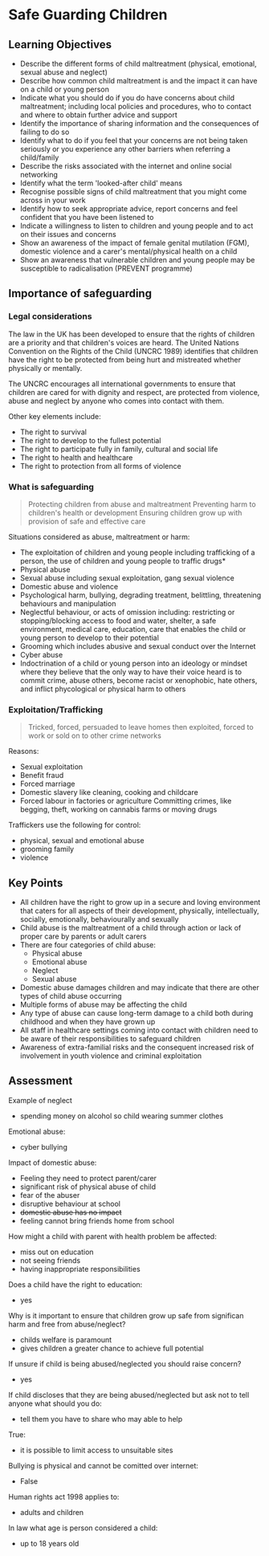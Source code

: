 # Safe Guarding Children

## Learning Objectives

- Describe the different forms of child maltreatment (physical, emotional, sexual abuse and neglect)
- Describe how common child maltreatment is and the impact it can have on a child or young person
- Indicate what you should do if you do have concerns about child maltreatment; including local policies and procedures, who to contact and where to obtain further advice and support
- Identify the importance of sharing information and the consequences of failing to do so
- Identify what to do if you feel that your concerns are not being taken seriously or you experience any other barriers when referring a child/family
- Describe the risks associated with the internet and online social networking
- Identify what the term 'looked-after child' means
- Recognise possible signs of child maltreatment that you might come across in your work
- Identify how to seek appropriate advice, report concerns and feel confident that you have been listened to
- Indicate a willingness to listen to children and young people and to act on their issues and concerns
- Show an awareness of the impact of female genital mutilation (FGM), domestic violence and a carer's mental/physical health on a child
- Show an awareness that vulnerable children and young people may be susceptible to radicalisation (PREVENT programme)

## Importance of safeguarding

### Legal considerations

The law in the UK has been developed to ensure that the rights of children are a priority and that children's voices are heard. The United Nations Convention on the Rights of the Child (UNCRC 1989) identifies that children have the right to be protected from being hurt and mistreated whether physically or mentally.

The UNCRC encourages all international governments to ensure that children are cared for with dignity and respect, are protected from violence, abuse and neglect by anyone who comes into contact with them.

Other key elements include:

- The right to survival
- The right to develop to the fullest potential
- The right to participate fully in family, cultural and social life
- The right to health and healthcare
- The right to protection from all forms of violence

### What is safeguarding

> Protecting children from abuse and maltreatment
> Preventing harm to children's health or development
> Ensuring children grow up with provision of safe and effective care

Situations considered as abuse, maltreatment or harm:

- The exploitation of children and young people including trafficking of a person, the use of children and young people to traffic drugs*
- Physical abuse
- Sexual abuse including sexual exploitation, gang sexual violence
- Domestic abuse and violence
- Psychological harm, bullying, degrading treatment, belittling, threatening behaviours and manipulation
- Neglectful behaviour, or acts of omission including: restricting or stopping/blocking access to food and water, shelter, a safe environment, medical care, education, care that enables the child or young person to develop to their potential
- Grooming which includes abusive and sexual conduct over the Internet
- Cyber abuse
- Indoctrination of a child or young person into an ideology or mindset where they believe that the only way to have their voice heard is to commit crime, abuse others, become racist or xenophobic, hate others, and inflict phycological or physical harm to others

### Exploitation/Trafficking

> Tricked, forced, persuaded to leave homes then exploited, forced to work or sold on to other crime networks

Reasons:

- Sexual exploitation
- Benefit fraud
- Forced marriage
- Domestic slavery like cleaning, cooking and childcare
- Forced labour in factories or agriculture
Committing crimes, like begging, theft, working on cannabis farms or moving drugs

Traffickers use the following for control:

- physical, sexual and emotional abuse
- grooming family
- violence

## Key Points

- All children have the right to grow up in a secure and loving environment that caters for all aspects of their development, physically, intellectually, socially, emotionally, behaviourally and sexually
- Child abuse is the maltreatment of a child through action or lack of proper care by parents or adult carers
- There are four categories of child abuse:
  - Physical abuse
  - Emotional abuse
  - Neglect
  - Sexual abuse
- Domestic abuse damages children and may indicate that there are other types of child abuse occurring
- Multiple forms of abuse may be affecting the child
- Any type of abuse can cause long-term damage to a child both during childhood and when they have grown up
- All staff in healthcare settings coming into contact with children need to be aware of their responsibilities to safeguard children
- Awareness of extra-familial risks and the consequent increased risk of involvement in youth violence and criminal exploitation

## Assessment

Example of neglect

- spending money on alcohol so child wearing summer clothes

Emotional abuse:

- cyber bullying

Impact of domestic abuse:

- Feeling they need to protect parent/carer
- significant risk of physical abuse of child
- fear of the abuser
- disruptive behaviour at school
- ~~domestic abuse has no impact~~
- feeling cannot bring friends home from school

How might a child with parent with health problem be affected:

- miss out on education 
- not seeing friends
- having inappropriate responsibilities

Does a child have the right to education:

- yes

Why is it important to ensure that children grow up safe from significan harm and free from abuse/neglect?

- childs welfare is paramount
- gives children a greater chance to achieve full potential

If unsure if child is being abused/neglected you should raise concern?

- yes

If child discloses that they are being abused/neglected but ask not to tell anyone what should you do:

- tell them you have to share who may able to help

True:

- it is possible to limit access to unsuitable sites

Bullying is physical and cannot be comitted over internet:


- False

Human rights act 1998 applies to:

- adults and children

In law what age is person considered a child:

- up to 18 years old